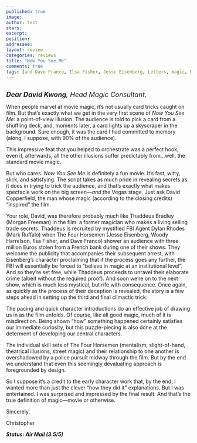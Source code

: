 ```yaml
---
published: true
image:
author: test 
stars: 
excerpt: 
position: 
addressee: 
layout: review
categories: reviews
title: "Now You See Me"
comments: true
tags: [and Dave Franco, Ilsa Fisher, Jesse Eisenberg, Letters, magic, Mark Ruffalo, Melanie Laurent, Michael Cain, Morgan Freeman, Now You See Me, revealed, secrets, Woody Harrelson]
---
```

<div><p><span class="full-image-block ssNonEditable"><span><a href="/letters/2013/5/31/now-you-see-me.html"><img src="http://static.squarespace.com/static/5005f6bcc4aa41161b33e89e/5329cf1fe4b07c068ebf74de/5329cf1fe4b07c068ebf7847/1370029217323/Now%20You%20See%20Me.jpg" alt="" /></a></span></span></p><p><em><span style="font-size:130%;"><strong>Dear David Kwong</strong>, Head Magic Consultant,</span></em></p><p>When people marvel at movie magic, it&rsquo;s not usually card tricks caught on film. But that&rsquo;s exactly what we get in the very first scene of <em>Now You See Me</em>: a point-of-view illusion. The audience is told to pick a card from a shuffling deck, and, moments later, a card lights up a skyscraper in the background. Sure enough, it was the card I had committed to memory (along, I suppose, with 90% of the audience).</p><p>This impressive feat that you helped to orchestrate was a perfect hook, even if, afterwards, all the other illusions suffer predictably from&hellip;well, the standard movie magic.</p><p>But who cares. <em>Now You See Me</em> is definitely a fun movie. It&rsquo;s fast, witty, slick, and satisfying. The script takes as much pride in revealing secrets as it does in trying to trick the audience, and that&rsquo;s exactly what makes spectacle work on the big screen&mdash;<em>and</em> the Vegas stage. Just ask David Copperfield, the man whose magic (according to the closing credits) &ldquo;inspired&rdquo; the film.</p><p>Your role, David, was therefore probably much like Thaddeus Bradley (Morgan Freeman) in the film: a former magician who makes a living selling trade secrets. Thaddeus is recruited by mystified FBI Agent Dylan Rhodes (Mark Ruffalo) when The Four Horsemen (Jesse Eisenberg, Woody Harrelson, Ilsa Fisher, and Dave Franco) shower an audience with three million Euros stolen from a French bank during one of their shows. They welcome the publicity that accompanies their subsequent arrest, with Eisenberg&rsquo;s character proclaiming that if the process goes any further, the FBI will essentially be forced to &ldquo;believe in magic at an institutional level&rdquo;.  And so they&rsquo;re set free, while Thaddeus proceeds to unravel their elaborate crime (albeit without the required proof). And soon we&rsquo;re on to the next show, which is much less mystical, but rife with consequence. Once again, as quickly as the process of their deception is revealed, the story is a few steps ahead in setting up the third and final climactic trick.</p><p>The pacing and quick character introductions do an effective job of drawing us in as the film unfolds. Of course, like all good magic, much of it is misdirection.  Being shown &ldquo;how&rdquo; something happened certainly satisfies our immediate curiosity, but this puzzle-piecing is also done at the determent of developing our central characters.</p><p>The individual skill sets of The Four Horsemen (mentalism, slight-of-hand, theatrical illusions, street magic) and their relationship to one another is overshadowed by a police pursuit midway through the film. But by the end we understand that even this seemingly devaluating approach is foregrounded by design.</p><p>So I suppose it&rsquo;s a credit to the early character work that, by the end, I wanted more than just the clever &ldquo;how they did it&rdquo; explanations. But I was entertained. I was surprised and impressed by the final result. And that&rsquo;s the true definition of magic&mdash;movie or otherwise.</p><p>Sincerely,</p><p>Christopher </p><p><strong><em>Status: Air Mail (3.5/5)</em></strong></p></div>
